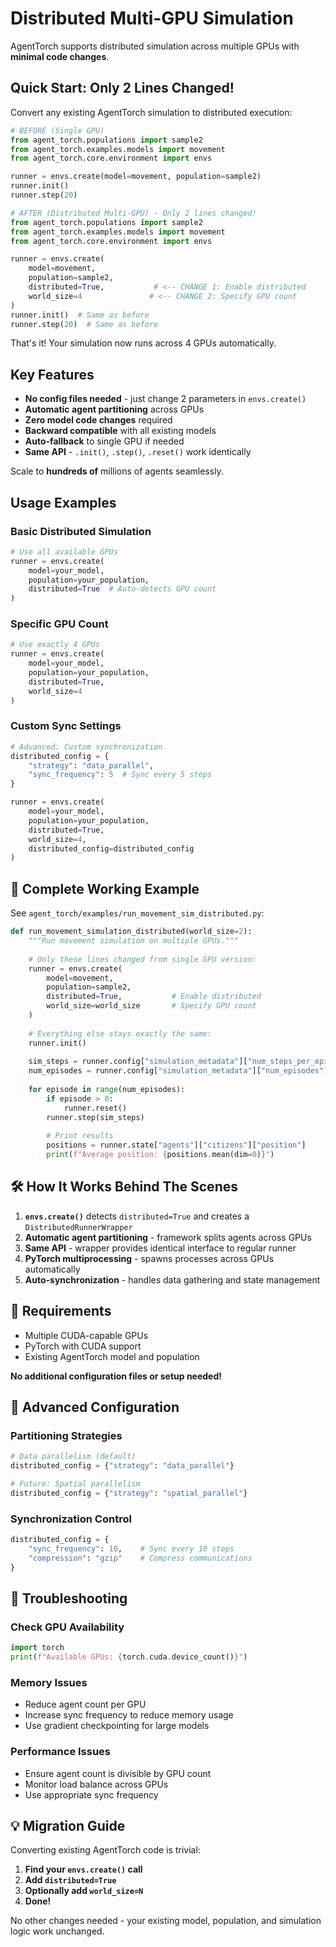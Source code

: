# Distributed Multi-GPU Simulation

AgentTorch supports distributed simulation across multiple GPUs with **minimal code changes**.

## Quick Start: Only 2 Lines Changed!

Convert any existing AgentTorch simulation to distributed execution:

```python
# BEFORE (Single GPU)
from agent_torch.populations import sample2
from agent_torch.examples.models import movement
from agent_torch.core.environment import envs

runner = envs.create(model=movement, population=sample2)
runner.init()
runner.step(20)
```

```python
# AFTER (Distributed Multi-GPU) - Only 2 lines changed!
from agent_torch.populations import sample2
from agent_torch.examples.models import movement
from agent_torch.core.environment import envs

runner = envs.create(
    model=movement, 
    population=sample2, 
    distributed=True,           # <-- CHANGE 1: Enable distributed
    world_size=4               # <-- CHANGE 2: Specify GPU count
)
runner.init()  # Same as before
runner.step(20)  # Same as before
```

That's it! Your simulation now runs across 4 GPUs automatically.

## Key Features

- **No config files needed** - just change 2 parameters in `envs.create()`
- **Automatic agent partitioning** across GPUs
- **Zero model code changes** required
- **Backward compatible** with all existing models
- **Auto-fallback** to single GPU if needed
- **Same API** - `.init()`, `.step()`, `.reset()` work identically

Scale to **hundreds of** millions of agents seamlessly.

## Usage Examples

### Basic Distributed Simulation
```python
# Use all available GPUs
runner = envs.create(
    model=your_model,
    population=your_population,
    distributed=True  # Auto-detects GPU count
)
```

### Specific GPU Count
```python
# Use exactly 4 GPUs
runner = envs.create(
    model=your_model,
    population=your_population,
    distributed=True,
    world_size=4
)
```

### Custom Sync Settings  
```python
# Advanced: Custom synchronization
distributed_config = {
    "strategy": "data_parallel",
    "sync_frequency": 5  # Sync every 5 steps
}

runner = envs.create(
    model=your_model,
    population=your_population,
    distributed=True,
    world_size=4,
    distributed_config=distributed_config
)
```

## 🎯 Complete Working Example

See `agent_torch/examples/run_movement_sim_distributed.py`:

```python
def run_movement_simulation_distributed(world_size=2):
    """Run movement simulation on multiple GPUs."""
    
    # Only these lines changed from single GPU version:
    runner = envs.create(
        model=movement, 
        population=sample2, 
        distributed=True,           # Enable distributed
        world_size=world_size       # Specify GPU count
    )
    
    # Everything else stays exactly the same:
    runner.init()
    
    sim_steps = runner.config["simulation_metadata"]["num_steps_per_episode"]
    num_episodes = runner.config["simulation_metadata"]["num_episodes"]
    
    for episode in range(num_episodes):
        if episode > 0:
            runner.reset()
        runner.step(sim_steps)
        
        # Print results
        positions = runner.state["agents"]["citizens"]["position"]
        print(f"Average position: {positions.mean(dim=0)}")
```

## 🛠️ How It Works Behind The Scenes

1. **`envs.create()`** detects `distributed=True` and creates a `DistributedRunnerWrapper`
2. **Automatic agent partitioning** - framework splits agents across GPUs
3. **Same API** - wrapper provides identical interface to regular runner
4. **PyTorch multiprocessing** - spawns processes across GPUs automatically
5. **Auto-synchronization** - handles data gathering and state management

## 📝 Requirements

- Multiple CUDA-capable GPUs
- PyTorch with CUDA support  
- Existing AgentTorch model and population

**No additional configuration files or setup needed!**

## 🔧 Advanced Configuration

### Partitioning Strategies
```python
# Data parallelism (default)
distributed_config = {"strategy": "data_parallel"}

# Future: Spatial parallelism
distributed_config = {"strategy": "spatial_parallel"}
```

### Synchronization Control
```python
distributed_config = {
    "sync_frequency": 10,    # Sync every 10 steps
    "compression": "gzip"    # Compress communications
}
```

## 🐛 Troubleshooting

### Check GPU Availability
```python
import torch
print(f"Available GPUs: {torch.cuda.device_count()}")
```

### Memory Issues
- Reduce agent count per GPU
- Increase sync frequency to reduce memory usage
- Use gradient checkpointing for large models

### Performance Issues  
- Ensure agent count is divisible by GPU count
- Monitor load balance across GPUs
- Use appropriate sync frequency

## 💡 Migration Guide

Converting existing AgentTorch code is trivial:

1. **Find your `envs.create()` call**
2. **Add `distributed=True`**  
3. **Optionally add `world_size=N`**
4. **Done!**

No other changes needed - your existing model, population, and simulation logic work unchanged. 
